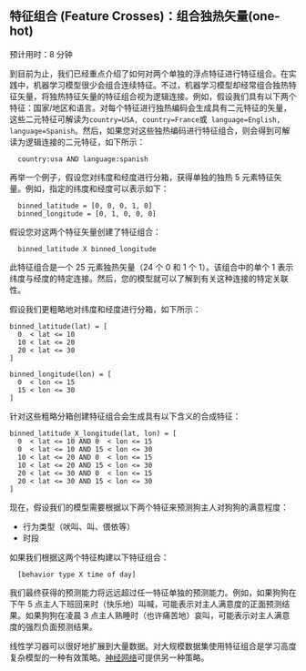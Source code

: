 ## 特征组合 (Feature Crosses)：组合独热矢量(one-hot)

预计用时：8 分钟

到目前为止，我们已经重点介绍了如何对两个单独的浮点特征进行特征组合。在实践中，机器学习模型很少会组合连续特征。不过，机器学习模型却经常组合独热特征矢量，将独热特征矢量的特征组合视为逻辑连接。例如，假设我们具有以下两个特征：国家/地区和语言。对每个特征进行独热编码会生成具有二元特征的矢量，这些二元特征可解读为` country=USA, country=France `或` language=English, language=Spanish`。然后，如果您对这些独热编码进行特征组合，则会得到可解读为逻辑连接的二元特征，如下所示：

```
  country:usa AND language:spanish
```

再举一个例子，假设您对纬度和经度进行分箱，获得单独的独热 5 元素特征矢量。例如，指定的纬度和经度可以表示如下：

```
  binned_latitude = [0, 0, 0, 1, 0]
  binned_longitude = [0, 1, 0, 0, 0]
```

假设您对这两个特征矢量创建了特征组合：

```
  binned_latitude X binned_longitude
```

此特征组合是一个 25 元素独热矢量（24 个 0 和 1 个 1）。该组合中的单个 1 表示纬度与经度的特定连接。然后，您的模型就可以了解到有关这种连接的特定关联性。

假设我们更粗略地对纬度和经度进行分箱，如下所示：

```
binned_latitude(lat) = [
  0  < lat <= 10
  10 < lat <= 20
  20 < lat <= 30
]

binned_longitude(lon) = [
  0  < lon <= 15
  15 < lon <= 30
]
```

针对这些粗略分箱创建特征组合会生成具有以下含义的合成特征：

```
binned_latitude_X_longitude(lat, lon) = [
  0  < lat <= 10 AND 0  < lon <= 15
  0  < lat <= 10 AND 15 < lon <= 30
  10 < lat <= 20 AND 0  < lon <= 15
  10 < lat <= 20 AND 15 < lon <= 30
  20 < lat <= 30 AND 0  < lon <= 15
  20 < lat <= 30 AND 15 < lon <= 30
]
```

现在，假设我们的模型需要根据以下两个特征来预测狗主人对狗狗的满意程度：

- 行为类型（吠叫、叫、偎依等）
- 时段

如果我们根据这两个特征构建以下特征组合：

```
  [behavior type X time of day]
```

我们最终获得的预测能力将远远超过任一特征单独的预测能力。例如，如果狗狗在下午 5 点主人下班回来时（快乐地）叫喊，可能表示对主人满意度的正面预测结果。如果狗狗在凌晨 3 点主人熟睡时（也许痛苦地）哀叫，可能表示对主人满意度的强烈负面预测结果。

线性学习器可以很好地扩展到大量数据。对大规模数据集使用特征组合是学习高度复杂模型的一种有效策略。[神经网络][inner-nn]可提供另一种策略。

[inner-nn]: ../14-introduction-to-neural-networks/README.md